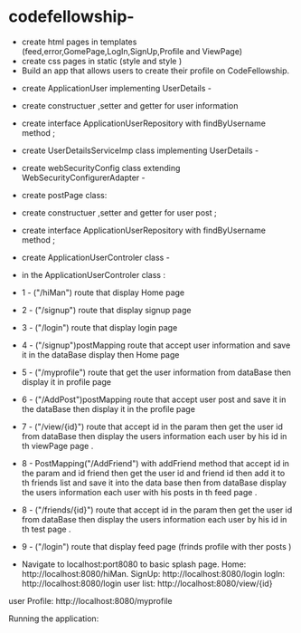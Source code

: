 # codefellowship-
 * create html pages in templates (feed,error,GomePage,LogIn,SignUp,Profile and ViewPage)
 * create css pages in static (style and style )
* Build an app that allows users to create their profile on CodeFellowship.
- create ApplicationUser implementing UserDetails -
-  create constructuer ,setter and getter for user information 
 - create interface ApplicationUserRepository with findByUsername method ;

- create UserDetailsServiceImp class  implementing UserDetails -

- create webSecurityConfig class  extending  WebSecurityConfigurerAdapter -


- create postPage class:
-  create constructuer ,setter and getter for user post ; 
 - create interface ApplicationUserRepository with findByUsername method ;


- create ApplicationUserControler class  -
- in the ApplicationUserControler class :
- 1 - ("/hiMan") route that display  Home page 
- 2 - ("/signup") route that display  signup page 
- 3 - ("/login") route that display  login page 
- 4 - ("/signup")postMapping  route that accept user information and save it in the dataBase display then  Home page 
- 5 - ("/myprofile") route that get the user information  from dataBase then display  it in profile page 
- 6 - ("/AddPost")postMapping  route that accept user post and save it in the dataBase then display it in  the  profile page 

- 7 - ("/view/{id}") route that accept id in the param then get the user id  from dataBase then display  the users information each user by his id  in th  viewPage page .

- 8 - PostMapping("/AddFriend") with addFriend method  that accept id in the param  and id friend then get the user id and friend id then add it to th friends list and save it into the data base then  from dataBase  display  the users information each user with   his posts  in th  feed page .

- 8 - ("/friends/{id}") route that accept id in the param then get the user id  from dataBase then display  the users information each user by his id  in th  test page .

- 9 - ("/login") route that display  feed page (frinds profile with ther posts )


*  Navigate to localhost:port8080 to basic splash page.
Home: http://localhost:8080/hiMan.
SignUp: http://localhost:8080/login 
logIn: http://localhost:8080/login 
user list: http://localhost:8080/view/{id} 

user Profile: http://localhost:8080/myprofile
 
Running the application:




